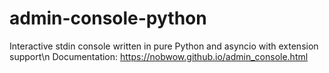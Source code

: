 # admin-console-python
Interactive stdin console written in pure Python and asyncio with extension support\n
Documentation: https://nobwow.github.io/admin_console.html
